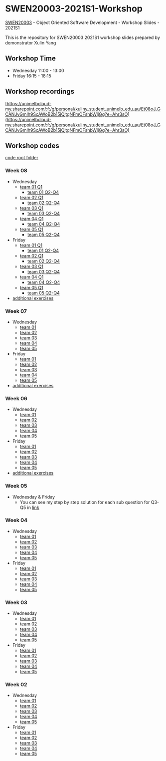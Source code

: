 # SWEN20003-2021S1-Workshop
[SWEN20003](https://handbook.unimelb.edu.au/2021/subjects/swen20003) - Object Oriented Software Development - Workshop Slides - 2021S1

This is the repository for SWEN20003 2021S1 workshop slides prepared by demonstrator Xulin Yang

## Workshop Time
- Wednesday 11:00 - 13:00
- Friday 16:15 - 18:15

## Workshop recordings
[https://unimelbcloud-my.sharepoint.com/:f:/g/personal/xuliny_student_unimelb_edu_au/Et08oJ_GCANJvGmIh9ScAWoB2b15jQjtqNFmOFshbWljGg?e=Ahr3sO](https://unimelbcloud-my.sharepoint.com/:f:/g/personal/xuliny_student_unimelb_edu_au/Et08oJ_GCANJvGmIh9ScAWoB2b15jQjtqNFmOFshbWljGg?e=Ahr3sO)

## Workshop codes
[code root folder](https://repl.it/repls/folder/SWEN20003%202021S1)
### Week 08
- Wednesday
  - [team 01 Q1](https://replit.com/join/cwjszxcb-yangxvlin)
    - [team 01 Q2-Q4](https://lucid.app/lucidchart/fa3bec6d-e0b8-4905-9a68-dfb7df3d500c/edit?viewport_loc=-2579%2C22%2C8197%2C3746%2C0_0&invitationId=inv_cdc01851-13e0-428e-b1ed-c3ef5b35f344)
  - [team 02 Q1](https://replit.com/join/vbtwctub-yangxvlin)
    - [team 02 Q2-Q4](https://lucid.app/lucidchart/48b1474f-ae54-4f9b-88c6-992e1c2bddb5/edit?viewport_loc=-2579%2C22%2C8197%2C3746%2C0_0&invitationId=inv_078173c5-0e8c-4e98-ac34-719091c08487)
  - [team 03 Q1](https://replit.com/join/vqoexzay-yangxvlin)
    - [team 03 Q2-Q4](https://lucid.app/lucidchart/e23716d3-e45c-4082-80be-239332d3e7e0/edit?viewport_loc=-2579%2C22%2C8197%2C3746%2C0_0&invitationId=inv_6b0bb0a8-f5f6-428c-801d-fc18bb8609ae)
  - [team 04 Q1](https://replit.com/join/wvzrvbsk-yangxvlin)
    - [team 04 Q2-Q4](https://lucid.app/lucidchart/14fe9a1c-2c72-470e-9022-3e6e507a7896/edit?viewport_loc=-2579%2C22%2C8197%2C3746%2C0_0&invitationId=inv_304d9b94-479e-4580-9ed3-82c221e3951a)
  - [team 05 Q1](https://replit.com/join/zhcwdrhj-yangxvlin)
    - [team 05 Q2-Q4](https://lucid.app/lucidchart/b53f484b-18dd-408d-b0f1-1cf5672728e5/edit?viewport_loc=-2579%2C22%2C8197%2C3746%2C0_0&invitationId=inv_dac9299e-a788-4f64-9ef0-46afe548c828)
- Friday
  - [team 01 Q1](https://replit.com/join/cggeksft-yangxvlin)
    - [team 01 Q2-Q4](https://lucid.app/lucidchart/46e23576-5fe6-45fe-a7dd-30d3a8689649/edit?viewport_loc=-2579%2C22%2C8197%2C3746%2C0_0&invitationId=inv_5c0923d1-1bd6-4cc4-af6b-5da943b0d2f7)
  - [team 02 Q1](https://replit.com/join/nqfeyqkh-yangxvlin)
    - [team 02 Q2-Q4](https://lucid.app/lucidchart/9d4ecc2b-6bb0-44b7-958c-8f51846eefc9/edit?viewport_loc=-2579%2C22%2C8197%2C3746%2C0_0&invitationId=inv_e8f73959-d209-4eb1-b6c9-6f7043429fb0)
  - [team 03 Q1](https://replit.com/join/akbfipce-yangxvlin)
    - [team 03 Q2-Q4](https://lucid.app/lucidchart/0a20567d-97ba-4b09-97e9-bfe19581f983/edit?viewport_loc=-2579%2C22%2C8197%2C3746%2C0_0&invitationId=inv_a7e37be1-4280-471d-beac-2e1e14112958)
  - [team 04 Q1](https://replit.com/join/efnrzwgw-yangxvlin)
    - [team 04 Q2-Q4](https://lucid.app/lucidchart/40c6a2e5-2a66-4d50-961e-c8ebe611b9ed/edit?viewport_loc=-2579%2C22%2C8197%2C3746%2C0_0&invitationId=inv_d6c74b91-ae9b-40e6-ad3f-b086742c7f6d)
  - [team 05 Q1](https://replit.com/join/qchbjsyu-yangxvlin)
    - [team 05 Q2-Q4](https://lucid.app/lucidchart/4eaa28bf-c256-45dd-856b-ae26d55246c2/edit?viewport_loc=-2579%2C22%2C8197%2C3746%2C0_0&invitationId=inv_3db74a96-f04d-4daf-9873-6d4db41042b0)
- [additional exercises](./week08_additional.md)
### Week 07
- Wednesday
  - [team 01](https://replit.com/join/lgemtaus-yangxvlin)
  - [team 02](https://replit.com/join/ysppiyja-yangxvlin)
  - [team 03](https://replit.com/join/xokhavac-yangxvlin)
  - [team 04](https://replit.com/join/zmdxcahk-yangxvlin)
  - [team 05](https://replit.com/join/tuxocloc-yangxvlin)
- Friday
  - [team 01](https://replit.com/join/hkndvdlh-yangxvlin)
  - [team 02](https://replit.com/join/pixzbipk-yangxvlin)
  - [team 03](https://replit.com/join/czhylqlz-yangxvlin)
  - [team 04](https://replit.com/join/qybzstik-yangxvlin)
  - [team 05](https://replit.com/join/xrrunkyn-yangxvlin)
- [additional exercises](./week07_additional.md)
### Week 06
- Wednesday
  - [team 01](https://replit.com/join/jtbfakri-yangxvlin)
  - [team 02](https://replit.com/join/momxdilz-yangxvlin)
  - [team 03](https://replit.com/join/tbikoyhy-yangxvlin)
  - [team 04](https://replit.com/join/qmoysrsn-yangxvlin)
  - [team 05](https://replit.com/join/lqhwtwre-yangxvlin)
- Friday
  - [team 01](https://replit.com/join/juqhyqga-yangxvlin)
  - [team 02](https://replit.com/join/ioxxcuvr-yangxvlin)
  - [team 03](https://replit.com/join/gptshtpo-yangxvlin)
  - [team 04](https://replit.com/join/mjvjadro-yangxvlin)
  - [team 05](https://replit.com/join/whxhrqbb-yangxvlin)
- [additional exercises](./week06_additional.md)
### Week 05
- Wednesday & Friday
  - You can see my step by step solution for each sub question for Q3-Q5 in [link](https://gitlab.eng.unimelb.edu.au/xuliny/swen20003-2021s1-wed-week05/commits/master)
### Week 04
- Wednesday
  - [team 01](https://replit.com/join/gdwqjpnv-yangxvlin)
  - [team 02](https://replit.com/join/zffzyhuo-yangxvlin)
  - [team 03](https://replit.com/join/vajtiulp-yangxvlin)
  - [team 04](https://replit.com/join/ngtpqaiq-yangxvlin)
  - [team 05](https://replit.com/join/gtfmcyxq-yangxvlin)
- Friday
  - [team 01](https://replit.com/join/lewlukys-yangxvlin)
  - [team 02](https://replit.com/join/bbxztemn-yangxvlin)
  - [team 03](https://replit.com/join/bpbgupoj-yangxvlin)
  - [team 04](https://replit.com/join/nipijayn-yangxvlin)
  - [team 05](https://replit.com/join/vqslvtxg-yangxvlin)
### Week 03
- Wednesday
  - [team 01](https://replit.com/join/pgjajxii-yangxvlin)
  - [team 02](https://replit.com/join/zcwhklkh-yangxvlin)
  - [team 03](https://replit.com/join/bzgscjcv-yangxvlin)
  - [team 04](https://replit.com/join/eojwiytk-yangxvlin)
  - [team 05](https://replit.com/join/jygsgiox-yangxvlin)
- Friday
  - [team 01](https://replit.com/join/pmbekkuj-yangxvlin)
  - [team 02](https://replit.com/join/myijnimk-yangxvlin)
  - [team 03](https://replit.com/join/xokundzg-yangxvlin)
  - [team 04](https://replit.com/join/pzbogpct-yangxvlin)
  - [team 05](https://replit.com/join/bnccbrsx-yangxvlin)
### Week 02
- Wednesday
  - [team 01](https://repl.it/join/thwwatby-yangxvlin)
  - [team 02](https://repl.it/join/hlyeqkiw-yangxvlin)
  - [team 03](https://repl.it/join/uwdlswot-yangxvlin)
  - [team 04](https://repl.it/join/gpywhnnz-yangxvlin)
  - [team 05](https://repl.it/join/cxbznjsj-yangxvlin)
- Friday
  - [team 01](https://repl.it/join/whtjetrq-yangxvlin)
  - [team 02](https://repl.it/join/vwjqsssm-yangxvlin)
  - [team 03](https://repl.it/join/tpmumuuc-yangxvlin)
  - [team 04](https://repl.it/join/qiqeaolz-yangxvlin)
  - [team 05](https://repl.it/join/ovgcfooo-yangxvlin)
